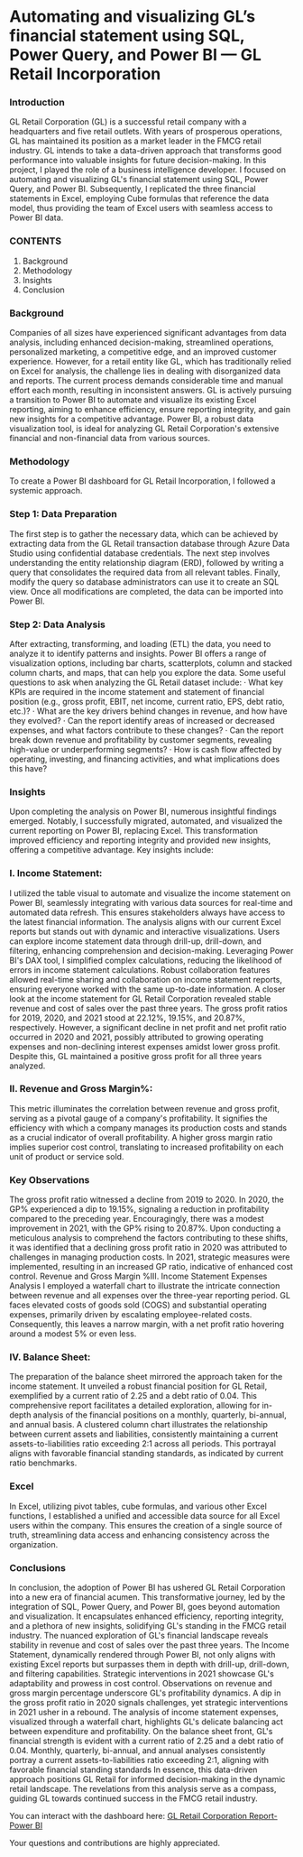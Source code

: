 # Automating and visualizing GL’s financial statement using SQL, Power Query, and Power BI — GL Retail Incorporation

### **Introduction**
GL Retail Corporation (GL) is a successful retail company with a headquarters and five retail outlets. With years of prosperous operations, GL has maintained its position as a market leader in the FMCG retail industry. GL intends to take a data-driven approach that transforms good performance into valuable insights for future decision-making. In this project, I played the role of a business intelligence developer. I focused on automating and visualizing GL's financial statement using SQL, Power Query, and Power BI. Subsequently, I replicated the three financial statements in Excel, employing Cube formulas that reference the data model, thus providing the team of Excel users with seamless access to Power BI data.

### **CONTENTS**
1. Background
2. Methodology
3. Insights
4. Conclusion

### **Background**
Companies of all sizes have experienced significant advantages from data analysis, including enhanced decision-making, streamlined operations, personalized marketing, a competitive edge, and an improved customer experience. However, for a retail entity like GL, which has traditionally relied on Excel for analysis, the challenge lies in dealing with disorganized data and reports. The current process demands considerable time and manual effort each month, resulting in inconsistent answers. GL is actively pursuing a transition to Power BI to automate and visualize its existing Excel reporting, aiming to enhance efficiency, ensure reporting integrity, and gain new insights for a competitive advantage. Power BI, a robust data visualization tool, is ideal for analyzing GL Retail Corporation's extensive financial and non-financial data from various sources.


### **Methodology**
To create a Power BI dashboard for GL Retail Incorporation, I followed a systemic approach.
 
### **Step 1: Data Preparation**
The first step is to gather the necessary data, which can be achieved by extracting data from the GL Retail transaction database through Azure Data Studio using confidential database credentials. The next step involves understanding the entity relationship diagram (ERD), followed by writing a query that consolidates the required data from all relevant tables. Finally, modify the query so database administrators can use it to create an SQL view. Once all modifications are completed, the data can be imported into Power BI.
 
### **Step 2: Data Analysis**
After extracting, transforming, and loading (ETL) the data, you need to analyze it to identify patterns and insights. Power BI offers a range of visualization options, including bar charts, scatterplots, column and stacked column charts, and maps, that can help you explore the data. Some useful questions to ask when analyzing the GL Retail dataset include:
· What key KPIs are required in the income statement and statement of financial position (e.g., gross profit, EBIT, net income, current ratio, EPS, debt ratio, etc.)?
· What are the key drivers behind changes in revenue, and how have they evolved?
· Can the report identify areas of increased or decreased expenses, and what factors contribute to these changes?
· Can the report break down revenue and profitability by customer segments, revealing high-value or underperforming segments?
· How is cash flow affected by operating, investing, and financing activities, and what implications does this have?


### **Insights**
Upon completing the analysis on Power BI, numerous insightful findings emerged. Notably, I successfully migrated, automated, and visualized the current reporting on Power BI, replacing Excel. This transformation improved efficiency and reporting integrity and provided new insights, offering a competitive advantage. Key insights include:


### **I. Income Statement:** 
I utilized the table visual to automate and visualize the income statement on Power BI, seamlessly integrating with various data sources for real-time and automated data refresh. This ensures stakeholders always have access to the latest financial information. The analysis aligns with our current Excel reports but stands out with dynamic and interactive visualizations. Users can explore income statement data through drill-up, drill-down, and filtering, enhancing comprehension and decision-making. Leveraging Power BI's DAX tool, I simplified complex calculations, reducing the likelihood of errors in income statement calculations. Robust collaboration features allowed real-time sharing and collaboration on income statement reports, ensuring everyone worked with the same up-to-date information.
A closer look at the income statement for GL Retail Corporation revealed stable revenue and cost of sales over the past three years. The gross profit ratios for 2019, 2020, and 2021 stood at 22.12%, 19.15%, and 20.87%, respectively. However, a significant decline in net profit and net profit ratio occurred in 2020 and 2021, possibly attributed to growing operating expenses and non-declining interest expenses amidst lower gross profit. Despite this, GL maintained a positive gross profit for all three years analyzed.


### **II. Revenue and Gross Margin%:**
This metric illuminates the correlation between revenue and gross profit, serving as a pivotal gauge of a company's profitability. It signifies the efficiency with which a company manages its production costs and stands as a crucial indicator of overall profitability. A higher gross margin ratio implies superior cost control, translating to increased profitability on each unit of product or service sold.
### **Key Observations**
The gross profit ratio witnessed a decline from 2019 to 2020.
In 2020, the GP% experienced a dip to 19.15%, signaling a reduction in profitability compared to the preceding year.
Encouragingly, there was a modest improvement in 2021, with the GP% rising to 20.87%.
Upon conducting a meticulous analysis to comprehend the factors contributing to these shifts, it was identified that a declining gross profit ratio in 2020 was attributed to challenges in managing production costs. In 2021, strategic measures were implemented, resulting in an increased GP ratio, indicative of enhanced cost control.
Revenue and Gross Margin %III. Income Statement Expenses Analysis
I employed a waterfall chart to illustrate the intricate connection between revenue and all expenses over the three-year reporting period. GL faces elevated costs of goods sold (COGS) and substantial operating expenses, primarily driven by escalating employee-related costs. Consequently, this leaves a narrow margin, with a net profit ratio hovering around a modest 5% or even less.


### **IV. Balance Sheet:**
The preparation of the balance sheet mirrored the approach taken for the income statement. It unveiled a robust financial position for GL Retail, exemplified by a current ratio of 2.25 and a debt ratio of 0.04. This comprehensive report facilitates a detailed exploration, allowing for in-depth analysis of the financial positions on a monthly, quarterly, bi-annual, and annual basis. A clustered column chart illustrates the relationship between current assets and liabilities, consistently maintaining a current assets-to-liabilities ratio exceeding 2:1 across all periods. This portrayal aligns with favorable financial standing standards, as indicated by current ratio benchmarks.


### **Excel** 
In Excel, utilizing pivot tables, cube formulas, and various other Excel functions, I established a unified and accessible data source for all Excel users within the company. This ensures the creation of a single source of truth, streamlining data access and enhancing consistency across the organization.




### **Conclusions**
In conclusion, the adoption of Power BI has ushered GL Retail Corporation into a new era of financial acumen. This transformative journey, led by the integration of SQL, Power Query, and Power BI, goes beyond automation and visualization. It encapsulates enhanced efficiency, reporting integrity, and a plethora of new insights, solidifying GL's standing in the FMCG retail industry.
The nuanced exploration of GL's financial landscape reveals stability in revenue and cost of sales over the past three years. The Income Statement, dynamically rendered through Power BI, not only aligns with existing Excel reports but surpasses them in depth with drill-up, drill-down, and filtering capabilities. Strategic interventions in 2021 showcase GL's adaptability and prowess in cost control.
Observations on revenue and gross margin percentage underscore GL's profitability dynamics. A dip in the gross profit ratio in 2020 signals challenges, yet strategic interventions in 2021 usher in a rebound. The analysis of income statement expenses, visualized through a waterfall chart, highlights GL's delicate balancing act between expenditure and profitability.
On the balance sheet front, GL's financial strength is evident with a current ratio of 2.25 and a debt ratio of 0.04. Monthly, quarterly, bi-annual, and annual analyses consistently portray a current assets-to-liabilities ratio exceeding 2:1, aligning with favorable financial standing standards
In essence, this data-driven approach positions GL Retail for informed decision-making in the dynamic retail landscape. The revelations from this analysis serve as a compass, guiding GL towards continued success in the FMCG retail industry.



You can interact with the dashboard here: [GL Retail Corporation Report-Power BI](https://app.powerbi.com/view?r=eyJrIjoiZGEzNGVkYWYtYTBmYy00YzQxLTk4OTMtMjU3MjdmYWM3ZGM2IiwidCI6ImRmODY3OWNkLWE4MGUtNDVkOC05OWFjLWM4M2VkN2ZmOTVhMCJ9)


Your questions and contributions are highly appreciated.
